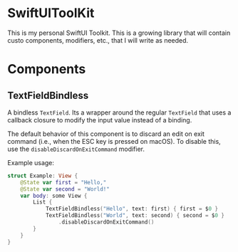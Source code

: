 # SwiftUIToolKit

This is my personal SwiftUI Toolkit. This is a growing library that will contain custo components, modifiers, etc., 
that I will write as needed.

# Components 

## TextFieldBindless

A bindless `TextField`. Its a wrapper around the regular `TextField` that uses a callback closure to 
modify the input value instead of a binding. 

The default behavior of this component is to discard an edit on exit command (i.e., when the ESC key is pressed on macOS).
To disable this, use the `disableDiscardOnExitCommand` modifier.

Example usage:

```swift
struct Example: View {
    @State var first = "Hello,"
    @State var second = "World!"
    var body: some View {
        List {
            TextFieldBindless("Hello", text: first) { first = $0 }                
            TextFieldBindless("World", text: second) { second = $0 }
                .disableDiscardOnExitCommand()
        }
    }
}
```

